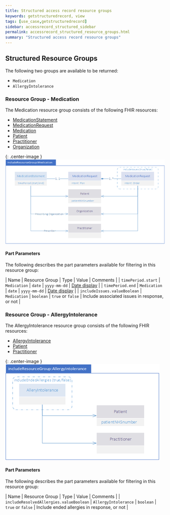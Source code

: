 ```yaml
---
title: Structured access record resource groups
keywords: getstructuredrecord, view
tags: [use_case,getstructuredrecord]
sidebar: accessrecord_structured_sidebar
permalink: accessrecord_structured_resource_groups.html
summary: "Structured access record resource groups"
---
```


## Structured Resource Groups ##

The following two groups are available to be returned:

- `Medication`
- `AllergyIntolerance`


### Resource Group - Medication ###

The Medication resource group consists of the following FHIR resources:

- [MedicationStatement](https://www.hl7.org/fhir/medicationstatement.html "MedicationStatement")
- [MedicationRequest](https://www.hl7.org/fhir/medicationrequest.html "MedicationRequest")
- [Medication](http://www.hl7.org/fhir/STU3/medication.html "Medication")
- [Patient](https://www.hl7.org/fhir/patient.html "Patient")
- [Practitioner](https://www.hl7.org/fhir/practitioner.html "Practitioner")
- [Organization](https://www.hl7.org/fhir/organization.html "Organization")

{: .center-image }
![Medication Resource Group diagram](images/access_structured/MedicationResourceGroup.png)


#### Part Parameters ####

The following describes the part parameters available for filtering in this resource group:

| Name                  | Resource Group | Type | Value | Comments |
| `timePeriod.start` | `Medication` | `date` | `yyyy-mm-dd` | [Date display](http://systems.digital.nhs.uk/data/cui/uig/datedisplay.pdf) |
| `timePeriod.end` | `Medication` | `date` | `yyyy-mm-dd` | [Date display](http://systems.digital.nhs.uk/data/cui/uig/datedisplay.pdf) |
| `includeIssues.valueBoolean` | `Medication` | `boolean` | `true` or `false` | Include associated issues in response, or not |


### Resource Group - AllergyIntolerance ###

The AllergyIntolerance resource group consists of the following FHIR resources:

- [AllergyIntolerance](http://www.hl7.org/fhir/STU3/allergyintolerance.html "AllergyIntolerance")
- [Patient](https://www.hl7.org/fhir/patient.html "Patient")
- [Practitioner](https://www.hl7.org/fhir/practitioner.html "Practitioner")


{: .center-image }
![AlleryIntolerance Resource Group diagram](images/access_structured/AllergyIntoleranceResourceGroup.png)


#### Part Parameters ####

The following describes the part parameters available for filtering in this resource group:

| Name                  | Resource Group | Type | Value | Comments |
| `includeResolvedAllergies.valueBoolean` | `AllergyIntolerance` | `boolean` | `true` or `false` | Include ended allergies in response, or not |



<!--
## Operation Definition ##

The request payload is a set of [Parameters](https://www.hl7.org/fhir/parameters.html) conforming to the `gpconnect-structuredrecord-operation-1` profiled `OperationDefinition`, see below:


```xml
<Parameters xmlns="http://hl7.org/fhir">
	<id value="b28bbed9-55b1-46ea-b019-b984a156decc"/>
	<meta>
		<profile value="https://fhir.nhs.uk/STU3/OperationDefinition/GPConnect-AccessStructuredRecord-1"/>
	</meta>	
	<parameter>
		<name value="patientNHSnumber"/>
		<valueIdentifier id="4569871235"/>
	</parameter>
	<parameter>
		<name value="includeResourceGroup:Medication"/>
			<part>
				<name value="timePeriod"/>
				<valuePeriod>
					<start value="2017-01-01"/>
					<end value="2018-02-01"/>
				</valuePeriod>
			</part>
			<part>
				<name value="includeIssues"/>
				<valueBoolean value="true"/>
			</part>
	</parameter>
	<parameter>
		<name value="includeResourceGroup:AllergyIntolerance"/>
			<part>
				<name value="includeResolvedAllergies"/>
				<valueBoolean value="true"/>
			</part>
	</parameter>
</Parameters>
```
-->
